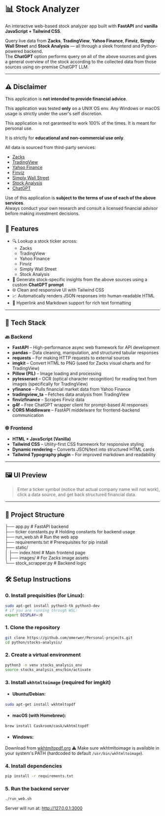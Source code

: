 # 📊 Stock Analyzer

An interactive web-based stock analyzer app built with **FastAPI** and **vanilla JavaScript + Tailwind CSS**.

Query live data from **Zacks**, **TradingView**, **Yahoo Finance**, **Finviz**, **Simply Wall Street** and **Stock Analysis** — all through a sleek frontend and Python-powered backend.<br/>
The **ChatGPT** option performs query on all of the above sources and gives a general overview of the stock according to the collected data from those sources using on-premise ChatGPT LLM.

---

## ⚠️ Disclaimer

This application is **not intended to provide financial advice**.

This application was tested **only** on a UNIX OS env. Any Windows or macOS usage is strictly under the user's self discretion.

This application is not garanteed to work 100% of the times. It is meant for personal use.

It is strictly for **educational and non-commercial use only**.

All data is sourced from third-party services:

- [Zacks](https://www.zacks.com/)
- [TradingView](https://www.tradingview.com/)
- [Yahoo Finance](https://finance.yahoo.com/)
- [Finviz](https://finviz.com/)
- [Simply Wall Street](https://simplywall.st/?view/)
- [Stock Analysis](https://stockanalysis.com/)
- [ChatGPT](https://openai.com/)

Use of this application is **subject to the terms of use of each of the above services**.  
Always conduct your own research and consult a licensed financial advisor before making investment decisions.



## 🚀 Features

- 🔍 Lookup a stock ticker across:
  - Zacks
  - TradingView
  - Yahoo Finance
  - Finviz
  - Simply Wall Street
  - Stock Analysis
- 🧠 Generate stock-specific insights from the above sources using a custom **ChatGPT prompt**
- 🌐 Clean and responsive UI with Tailwind CSS
- 📈 Automatically renders JSON responses into human-readable HTML
- 🔗 Hyperlink and Markdown support for rich text formatting

---

## 🧩 Tech Stack

### 🔙 Backend

- **FastAPI** – High-performance async web framework for API development
- **pandas** – Data cleaning, manipulation, and structured tabular responses
- **requests** – For making HTTP requests to external sources
- **imgkit** – Convert HTML to PNG (used for Zacks visual charts and for TradingView)
- **Pillow (PIL)** – Image loading and processing
- **pytesseract** – OCR (optical character recognition) for reading text from images (specifically for TradingView)
- **yfinance** – Pulls financial market data from Yahoo Finance
- **tradingview_ta** – Fetches data analysis from TradingView
- **finvizfinance** – Scrapes Finviz data
- **g4f** – Free ChatGPT wrapper client for prompt-based AI responses
- **CORS Middleware** – FastAPI middelware for frontend-backend communication

### 🌐 Frontend

- **HTML + JavaScript (Vanilla)**
- **Tailwind CSS** – Utility-first CSS framework for responsive styling
- **Dynamic rendering** – Converts JSON/text into structured HTML cards
- **Tailwind Typography plugin** – For improved markdown and readability

---

## 🖼️ UI Preview

> Enter a ticker symbol (notice that actual company name will not work), click a data source, and get back structured financial data.

---

## 📁 Project Structure

├── app.py # FastAPI backend </br>
├── ticker constants.py # Holding constants for backend usage </br>
├── run_web.sh # Run the web app </br>
├── requirements.txt # Prerequisites for pip install </br>
├── static/</br>
│ ├── index.html # Main frontend page </br>
│ ├── images/ # For Zacks image assets </br>
└── stock_scrapper.py # Backend logic </br>

## 🛠️ Setup Instructions

### 0. Install prequisities (for Linux):
```bash
sudo apt-get install python3-tk python3-dev
# if you are running through WSL:
export DISPLAY=:0
```

### 1. Clone the repository
```bash
git clone https://github.com/omerwer/Personal-projects.git
cd python/stocks-analysis/
```

### 2. Create a virtual environment
```bash
python3 -m venv stocks_analysis_env
source stocks_analysis_env/bin/activate
```

### 3. Install `wkhtmltoimage` (required for imgkit)
* #### Ubuntu/Debian:
```bash
sudo apt-get install wkhtmltopdf
```
* #### macOS (with Homebrew):
```bash
brew install Caskroom/cask/wkhtmltopdf
```
* #### Windows:
Download from [wkhtmltopdf.org](https://wkhtmltopdf.org/downloads.html)
⚠️ Make sure wkhtmltoimage is available in your system's PATH (hardcoded to default `/usr/bin/wkhtmltoimage`).


### 4. Install dependencies
```bash
pip install -r requirements.txt
```

### 5. Run the backend server
```bash
./run_web.sh
```

Server will run at: http://127.0.0.1:3000

